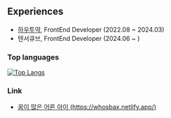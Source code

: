 ## Experiences
- [하우투약](https://howtoyak.com/), FrontEnd Developer (2022.08 ~ 2024.03)
- 텐서큐브, FrontEnd Developer (2024.06 ~ )

### Top languages
[![Top Langs](https://github-readme-stats.vercel.app/api/top-langs/?username=whos-bax&layout=compact)](https://github.com/whos-bax/github-readme-stats)

### Link
- [꿈이 많은 어른 아이 (https://whosbax.netlify.app/)](https://whosbax.netlify.app/)
